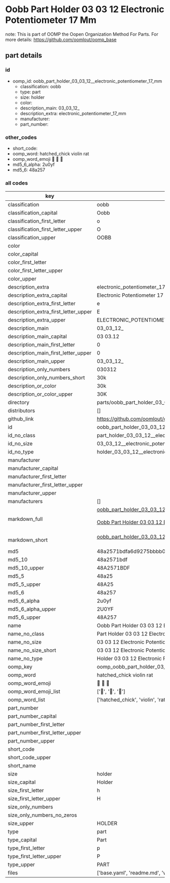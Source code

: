 # Oobb Part Holder 03 03 12  Electronic Potentiometer 17 Mm  

note: This is part of OOMP the Oopen Organization Method For Parts. For more details: https://github.com/oomlout/oomp_base

##  part details





### id
* oomp_id: oobb_part_holder_03_03_12__electronic_potentiometer_17_mm
  * classification: oobb
  * type: part
  * size: holder
  * color: 
  * description_main: 03_03_12_
  * description_extra: electronic_potentiometer_17_mm
  * manufacturer: 
  * part_number: 

### other_codes
* short_code: 
* oomp_word: hatched_chick violin rat
* oomp_word_emoji :hatched_chick: :violin: :rat:
* md5_6_alpha: 2u0yf
* md5_6: 48a257

### all codes 
| key | value |  
| --- | --- |  
| classification | oobb |  
| classification_capital | Oobb |  
| classification_first_letter | o |  
| classification_first_letter_upper | O |  
| classification_upper | OOBB |  
| color |  |  
| color_capital |  |  
| color_first_letter |  |  
| color_first_letter_upper |  |  
| color_upper |  |  
| description_extra | electronic_potentiometer_17_mm |  
| description_extra_capital | Electronic Potentiometer 17 mm |  
| description_extra_first_letter | e |  
| description_extra_first_letter_upper | E |  
| description_extra_upper | ELECTRONIC_POTENTIOMETER_17_MM |  
| description_main | 03_03_12_ |  
| description_main_capital | 03 03.12  |  
| description_main_first_letter | 0 |  
| description_main_first_letter_upper | 0 |  
| description_main_upper | 03_03_12_ |  
| description_only_numbers | 030312 |  
| description_only_numbers_short | 30k |  
| description_or_color | 30k |  
| description_or_color_upper | 30K |  
| directory | parts/oobb_part_holder_03_03_12__electronic_potentiometer_17_mm |  
| distributors | [] |  
| github_link | https://github.com/oomlout/oomlout_oomp_part_src/tree/main/parts/oobb_part_holder_03_03_12__electronic_potentiometer_17_mm/working |  
| id | oobb_part_holder_03_03_12__electronic_potentiometer_17_mm |  
| id_no_class | part_holder_03_03_12__electronic_potentiometer_17_mm |  
| id_no_size | 03_03_12__electronic_potentiometer_17_mm |  
| id_no_type | holder_03_03_12__electronic_potentiometer_17_mm |  
| manufacturer |  |  
| manufacturer_capital |  |  
| manufacturer_first_letter |  |  
| manufacturer_first_letter_upper |  |  
| manufacturer_upper |  |  
| manufacturers | [] |  
| markdown_full | [oobb_part_holder_03_03_12__electronic_potentiometer_17_mm](https://github.com/oomlout/oomlout_oomp_part_src/tree/main/parts/oobb_part_holder_03_03_12__electronic_potentiometer_17_mm/working)<br>[](https://github.com/oomlout/oomlout_oomp_part_src/tree/main/parts/oobb_part_holder_03_03_12__electronic_potentiometer_17_mm/working)<br>[Oobb Part Holder 03 03 12  Electronic Potentiometer 17 Mm](https://github.com/oomlout/oomlout_oomp_part_src/tree/main/parts/oobb_part_holder_03_03_12__electronic_potentiometer_17_mm/working)<br><br> |  
| markdown_short | [oobb_part_holder_03_03_12__electronic_potentiometer_17_mm](https://github.com/oomlout/oomlout_oomp_part_src/tree/main/parts/oobb_part_holder_03_03_12__electronic_potentiometer_17_mm/working)<br><br> |  
| md5 | 48a2571bdfa6d9275bbbb0989a72a06e |  
| md5_10 | 48a2571bdf |  
| md5_10_upper | 48A2571BDF |  
| md5_5 | 48a25 |  
| md5_5_upper | 48A25 |  
| md5_6 | 48a257 |  
| md5_6_alpha | 2u0yf |  
| md5_6_alpha_upper | 2U0YF |  
| md5_6_upper | 48A257 |  
| name | Oobb Part Holder 03 03 12  Electronic Potentiometer 17 Mm |  
| name_no_class | Part Holder 03 03 12  Electronic Potentiometer 17 Mm |  
| name_no_size | 03 03 12  Electronic Potentiometer 17 Mm |  
| name_no_size_short | 03 03 12  Electronic Potentiometer 17 Mm |  
| name_no_type | Holder 03 03 12  Electronic Potentiometer 17 Mm |  
| oomp_key | oomp_oobb_part_holder_03_03_12__electronic_potentiometer_17_mm |  
| oomp_word | hatched_chick violin rat |  
| oomp_word_emoji | :hatched_chick: :violin: :rat: |  
| oomp_word_emoji_list | [':hatched_chick:', ':violin:', ':rat:'] |  
| oomp_word_list | ['hatched_chick', 'violin', 'rat'] |  
| part_number |  |  
| part_number_capital |  |  
| part_number_first_letter |  |  
| part_number_first_letter_upper |  |  
| part_number_upper |  |  
| short_code |  |  
| short_code_upper |  |  
| short_name |  |  
| size | holder |  
| size_capital | Holder |  
| size_first_letter | h |  
| size_first_letter_upper | H |  
| size_only_numbers |  |  
| size_only_numbers_no_zeros |  |  
| size_upper | HOLDER |  
| type | part |  
| type_capital | Part |  
| type_first_letter | p |  
| type_first_letter_upper | P |  
| type_upper | PART |  
| files | ['base.yaml', 'readme.md', 'working.json', 'working.yaml'] |  
